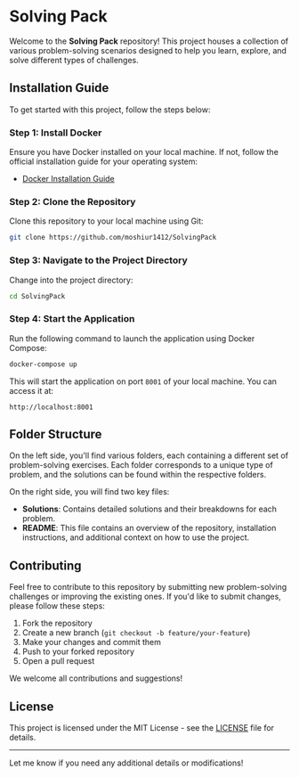 # Solving Pack

Welcome to the **Solving Pack** repository! This project houses a collection of various problem-solving scenarios designed to help you learn, explore, and solve different types of challenges.

## Installation Guide

To get started with this project, follow the steps below:

### Step 1: Install Docker

Ensure you have Docker installed on your local machine. If not, follow the official installation guide for your operating system:
- [Docker Installation Guide](https://docs.docker.com/get-docker/)

### Step 2: Clone the Repository

Clone this repository to your local machine using Git:

```bash
git clone https://github.com/moshiur1412/SolvingPack
```

### Step 3: Navigate to the Project Directory

Change into the project directory:

```bash
cd SolvingPack
```

### Step 4: Start the Application

Run the following command to launch the application using Docker Compose:

```bash
docker-compose up
```

This will start the application on port `8001` of your local machine. You can access it at:

```
http://localhost:8001
```

## Folder Structure

On the left side, you'll find various folders, each containing a different set of problem-solving exercises. Each folder corresponds to a unique type of problem, and the solutions can be found within the respective folders.

On the right side, you will find two key files:
- **Solutions**: Contains detailed solutions and their breakdowns for each problem.
- **README**: This file contains an overview of the repository, installation instructions, and additional context on how to use the project.

## Contributing

Feel free to contribute to this repository by submitting new problem-solving challenges or improving the existing ones. If you'd like to submit changes, please follow these steps:
1. Fork the repository
2. Create a new branch (`git checkout -b feature/your-feature`)
3. Make your changes and commit them
4. Push to your forked repository
5. Open a pull request

We welcome all contributions and suggestions!

## License

This project is licensed under the MIT License - see the [LICENSE](LICENSE) file for details.

---

Let me know if you need any additional details or modifications!
